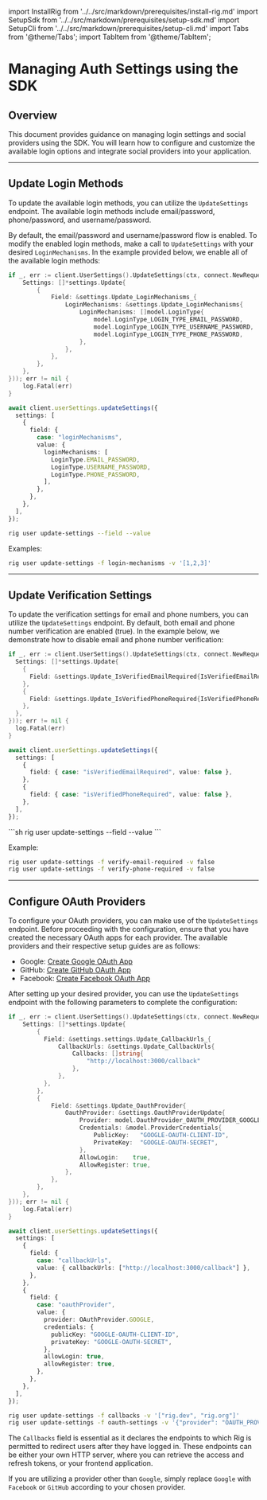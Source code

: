 import InstallRig from '../../src/markdown/prerequisites/install-rig.md'
import SetupSdk from '../../src/markdown/prerequisites/setup-sdk.md'
import SetupCli from '../../src/markdown/prerequisites/setup-cli.md'
import Tabs from '@theme/Tabs';
import TabItem from '@theme/TabItem';

# Managing Auth Settings using the SDK

## Overview

This document provides guidance on managing login settings and social providers using the SDK. You will learn how to configure and customize the available login options and integrate social providers into your application.

<hr class="solid" />

## Update Login Methods

To update the available login methods, you can utilize the `UpdateSettings` endpoint. The available login methods include email/password, phone/password, and username/password.

By default, the email/password and username/password flow is enabled. To modify the enabled login methods, make a call to `UpdateSettings` with your desired `LoginMechanisms`. In the example provided below, we enable all of the available login methods:

<Tabs>
<TabItem value="go" label="Golang SDK">

```go
if _, err := client.UserSettings().UpdateSettings(ctx, connect.NewRequest(&settings.UpdateSettingsRequest{
	Settings: []*settings.Update{
		{
			Field: &settings.Update_LoginMechanisms_{
				LoginMechanisms: &settings.Update_LoginMechanisms{
					LoginMechanisms: []model.LoginType{
						model.LoginType_LOGIN_TYPE_EMAIL_PASSWORD,
						model.LoginType_LOGIN_TYPE_USERNAME_PASSWORD,
						model.LoginType_LOGIN_TYPE_PHONE_PASSWORD,
					},
				},
			},
		},
	},
})); err != nil {
	log.Fatal(err)
}
```

</TabItem>
<TabItem value="typescript" label="Typescript SDK">

```typescript
await client.userSettings.updateSettings({
  settings: [
    {
      field: {
        case: "loginMechanisms",
        value: {
          loginMechanisms: [
            LoginType.EMAIL_PASSWORD,
            LoginType.USERNAME_PASSWORD,
            LoginType.PHONE_PASSWORD,
          ],
        },
      },
    },
  ],
});
```

</TabItem>
<TabItem value="cli" label="CLI">

```sh
rig user update-settings --field --value
```

Examples:

```sh
rig user update-settings -f login-mechanisms -v '[1,2,3]'
```

</TabItem>
</Tabs>

<hr class="solid" />

## Update Verification Settings

To update the verification settings for email and phone numbers, you can utilize the `UpdateSettings` endpoint. By default, both email and phone number verification are enabled (true). In the example below, we demonstrate how to disable email and phone number verification:

<Tabs>
<TabItem value="go" label="Golang SDK">

```go
if _, err := client.UserSettings().UpdateSettings(ctx, connect.NewRequest(&settings.UpdateSettingsRequest{
  Settings: []*settings.Update{
    {
      Field: &settings.Update_IsVerifiedEmailRequired{IsVerifiedEmailRequired: false},
    },
    {
      Field: &settings.Update_IsVerifiedPhoneRequired{IsVerifiedPhoneRequired: false},
    },
  },
})); err != nil {
  log.Fatal(err)
}
```

</TabItem>
<TabItem value="typescript" label="Typescript SDK">

```typescript
await client.userSettings.updateSettings({
  settings: [
    {
      field: { case: "isVerifiedEmailRequired", value: false },
    },
    {
      field: { case: "isVerifiedPhoneRequired", value: false },
    },
  ],
});
```

</TabItem>
<TabItem value="cli" label="CLI">
```sh
rig user update-settings --field --value
```

Example:

```sh
rig user update-settings -f verify-email-required -v false
rig user update-settings -f verify-phone-required -v false
```

</TabItem>
</Tabs>

<hr class="solid" />

## Configure OAuth Providers

To configure your OAuth providers, you can make use of the `UpdateSettings` endpoint. Before proceeding with the configuration, ensure that you have created the necessary OAuth apps for each provider. The available providers and their respective setup guides are as follows:

- Google: [Create Google OAuth App](https://support.google.com/cloud/answer/6158849?hl=en)
- GitHub: [Create GitHub OAuth App](https://docs.github.com/en/apps/oauth-apps/building-oauth-apps/creating-an-oauth-app)
- Facebook: [Create Facebook OAuth App](https://developers.facebook.com/docs/development/create-an-app/)

After setting up your desired provider, you can use the `UpdateSettings` endpoint with the following parameters to complete the configuration:

<Tabs>
<TabItem value="go" label="Golang SDK">

```go
if _, err := client.UserSettings().UpdateSettings(ctx, connect.NewRequest(&settings.UpdateSettingsRequest{
    Settings: []*settings.Update{
        {
          Field: &settings.settings.Update_CallbackUrls_{
              CallbackUrls: &settings.Update_CallbackUrls{
                  Callbacks: []string{
                      "http://localhost:3000/callback"
                  },
              },
          },
        },
        {
            Field: &settings.Update_OauthProvider{
                OauthProvider: &settings.OauthProviderUpdate{
                    Provider: model.OauthProvider_OAUTH_PROVIDER_GOOGLE,
                    Credentials: &model.ProviderCredentials{
                        PublicKey:   "GOOGLE-OAUTH-CLIENT-ID",
                        PrivateKey:  "GOOGLE-OAUTH-SECRET",
                    },
                    AllowLogin:    true,
                    AllowRegister: true,
                },
            },
        },
    },
})); err != nil {
    log.Fatal(err)
}
```

</TabItem>
<TabItem value="typescript" label="Typescript SDK">

```typescript
await client.userSettings.updateSettings({
  settings: [
    {
      field: {
        case: "callbackUrls",
        value: { callbackUrls: ["http://localhost:3000/callback"] },
      },
    },
    {
      field: {
        case: "oauthProvider",
        value: {
          provider: OAuthProvider.GOOGLE,
          credentials: {
            publicKey: "GOOGLE-OAUTH-CLIENT-ID",
            privateKey: "GOOGLE-OAUTH-SECRET",
          },
          allowLogin: true,
          allowRegister: true,
        },
      },
    },
  ],
});
```

</TabItem>
<TabItem value="cli" label="CLI">

```sh
rig user update-settings -f callbacks -v '["rig.dev", "rig.org"]'
rig user update-settings -f oauth-settings -v '{"provider": "OAUTH_PROVIDER_GOOGLE", "credentials": {"public_key": "GOOGLE-OAUTH-CLIENT-ID", "private_key": "GOOGLE-OAUTH-SECRET"}, "allow_login": true, "allow_register": true}'
```

</TabItem>
</Tabs>

The `Callbacks` field is essential as it declares the endpoints to which Rig is permitted to redirect users after they have logged in. These endpoints can be either your own HTTP server, where you can retrieve the access and refresh tokens, or your frontend application.

If you are utilizing a provider other than `Google`, simply replace `Google` with `Facebook` or `GitHub` according to your chosen provider.
